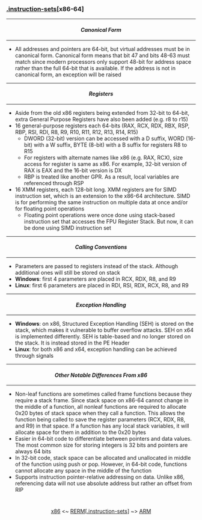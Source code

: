 ### [.instruction-sets](instruction-sets.md)[__x86-64__]

---
#### *<p align='center'> Canonical Form </p>*
---
* All addresses and pointers are 64-bit, but virtual addresses must be in canonical form. Canonical form means that bit 47 and bits 48-63 must match since modern processors only support 48-bit for address space rather than the full 64-bit that is available. If the address is not in canonical form, an exception will be raised 

---
#### *<p align='center'> Registers </p>*
---
* Aside from the old x86 registers being extended from 32-bit to 64-bit, extra General Purpose Registers have also been added (e.g. r8 to r15)
* 16 general-purpose registers each 64-bits (RAX, RCX, RDX, RBX, RSP, RBP, RSI, RDI, R8, R9, R10, R11, R12, R13, R14, R15)
  * DWORD (32-bit) version can be accessed with a D suffix, WORD (16-bit) with a W suffix, BYTE (8-bit) with a B suffix for registers R8 to R15
  * For registers with alternate names like x86 (e.g. RAX, RCX), size access for register is same as x86. For example, 32-bit version of RAX is EAX and the 16-bit version is DX 
  * RBP is treated like another GPR. As a result, local variables are referenced through RSP
* 16 XMM registers, each 128-bit long. XMM registers are for SIMD instruction set, which is an extension to the x86-64 architecture. SIMD is for performing the same instruction on multiple data at once and/or for floating point operations 
  * Floating point operations were once done using stack-based instruction set that accesses the FPU Register Stack. But now, it can be done using SIMD instruction set 

---
#### *<p align='center'> Calling Conventions </p>*
---
* Parameters are passed to registers instead of the stack. Although additional ones will still be stored on stack
* __Windows__: first 4 parameters are placed in RCX, RDX, R8, and R9
* __Linux__: first 6 parameters are placed in RDI, RSI, RDX, RCX, R8, and R9

---
#### *<p align='center'> Exception Handling </p>*
---
* __Windows__: on x86, Structured Exception Handling (SEH) is stored on the stack, which makes it vulnerable to buffer overflow attacks. SEH on x64 is implemented differently. SEH is table-based and no longer stored on the stack. It is instead stored in the PE Header
* __Linux__: for both x86 and x64, exception handling can be achieved through signals 

---
#### *<p align='center'> Other Notable Differences From x86 </p>*
---
* Non-leaf functions are sometimes called frame functions because they require a stack frame. Since stack space on x86-64 cannot change in the middle of a function,  all nonleaf functions are required to allocate 0x20 bytes of stack space when they call a function. This allows the function being called to save the register parameters (RCX, RDX, R8, and R9) in that space. If a function has any local stack variables, it will allocate space for them in addition to the 0x20 bytes
* Easier in 64-bit code to differentiate between pointers and data values. The most common size for storing integers is 32 bits and pointers are always 64 bits
* In 32-bit code, stack space can be allocated and unallocated in middle of the function using push or pop. However, in 64-bit code, functions cannot allocate any space in the middle of the function
* Supports instruction pointer-relative addressing on data. Unlike x86, referencing data will not use absolute address but rather an offset from RIP

#
<p align='center'><a href="/contents/instruction-sets/x86.md">x86</a> <~ <a href="/README.md#table-of-contents">RERM</a>[<a href="instruction-sets.md">.instruction-sets</a>] ~> <a href="ARM.md">ARM</a></p>
